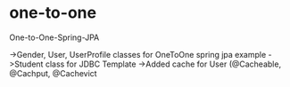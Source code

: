 # one-to-one
One-to-One-Spring-JPA 

->Gender, User, UserProfile classes for OneToOne spring jpa example
->Student class for JDBC Template
->Added cache for User (@Cacheable, @Cachput, @Cachevict


